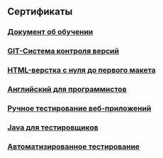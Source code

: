 ## Сертификаты 

### [Документ об обучении](https://github.com/ripodgor/Certificates/blob/main/Тестировщик%20ПО.pdf)
### [GIT-Система контроля версий](https://github.com/ripodgor/Certificates/blob/main/Git.pdf)
### [HTML-верстка с нуля до первого макета](https://github.com/ripodgor/Certificates/blob/main/HTML-верстка%20с%20нуля%20до%20первого%20макета.pdf)
### [Английский для программистов](https://github.com/ripodgor/Certificates/blob/main/Английский%20для%20программистов.pdf)
### [Ручное тестирование веб-приложений](https://github.com/ripodgor/Certificates/blob/main/Ручное%20тестирование%20веб-приложений.pdf)
### [Java для тестировщиков](https://github.com/ripodgor/Certificates/blob/main/Java%20для%20тестировщиков.pdf)
### [Автоматизированное тестирование](https://github.com/ripodgor/Certificates/blob/main/Автоматизированное%20тестирование.pdf)
